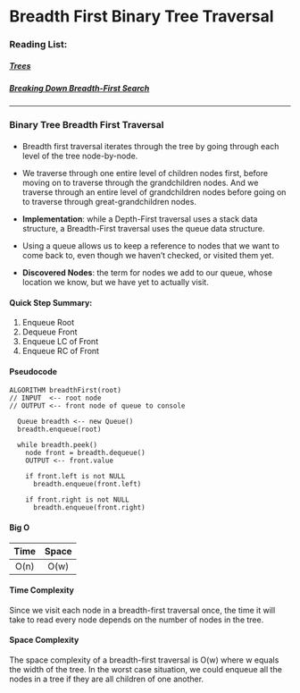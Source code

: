 # Breadth First Binary Tree Traversal

### Reading List:

##### [Trees](https://codefellows.github.io/common_curriculum/data_structures_and_algorithms/Code_401/class-15/resources/Trees.html)
##### [Breaking Down Breadth-First Search](https://medium.com/basecs/breaking-down-breadth-first-search-cebe696709d9)


---

### Binary Tree Breadth First Traversal

#### 

* Breadth first traversal iterates through the tree by going through each level of the tree node-by-node.

* We traverse through one entire level of children nodes first, before moving on to traverse through the grandchildren nodes. And we traverse through an entire level of grandchildren nodes before going on to traverse through great-grandchildren nodes.

* **Implementation**: while a Depth-First traversal uses a stack data structure, a Breadth-First traversal uses the queue data structure.

* Using a queue allows us to keep a reference to nodes that we want to come back to, even though we haven’t checked, or visited them yet.

* **Discovered Nodes**: the term for nodes we add to our queue, whose location we know, but we have yet to actually visit.

#### Quick Step Summary:

1. Enqueue Root
2. Dequeue Front
3. Enqueue LC of Front
4. Enqueue RC of Front

#### Pseudocode

``` 
ALGORITHM breadthFirst(root)
// INPUT  <-- root node
// OUTPUT <-- front node of queue to console

  Queue breadth <-- new Queue()
  breadth.enqueue(root)

  while breadth.peek()
    node front = breadth.dequeue()
    OUTPUT <-- front.value

    if front.left is not NULL
      breadth.enqueue(front.left)

    if front.right is not NULL
      breadth.enqueue(front.right)
```

#### Big O

| Time | Space |
| :-----------: | :-----------: |
| O(n) | O(w) |

#### Time Complexity

Since we visit each node in a breadth-first traversal once, the time it will take to read every node depends on the number of nodes in the tree.

#### Space Complexity

The space complexity of a breadth-first traversal is O(w) where w equals the width of the tree.  In the worst case situation, we could enqueue all the nodes in a tree if they are all children of one another.
